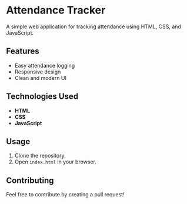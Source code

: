 #  Attendance Tracker
A simple web application for tracking attendance using HTML, CSS, and JavaScript.

##  Features
- Easy attendance logging
- Responsive design
- Clean and modern UI

## Technologies Used
- **HTML**
- **CSS**
- **JavaScript**

##  Usage
1. Clone the repository.
2. Open `index.html` in your browser.

## Contributing
Feel free to contribute by creating a pull request!
